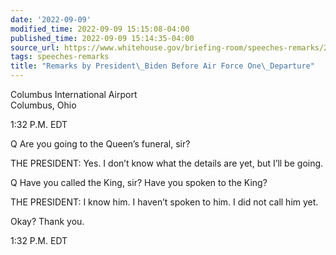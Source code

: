 ```yaml
---
date: '2022-09-09'
modified_time: 2022-09-09 15:15:08-04:00
published_time: 2022-09-09 15:14:35-04:00
source_url: https://www.whitehouse.gov/briefing-room/speeches-remarks/2022/09/09/remarks-by-president-biden-before-air-force-one-departure-21/
tags: speeches-remarks
title: "Remarks by President\_Biden Before Air Force One\_Departure"
---
```

 
Columbus International Airport  
Columbus, Ohio

1:32 P.M. EDT

Q Are you going to the Queen’s funeral, sir?

THE PRESIDENT: Yes. I don’t know what the details are yet, but I’ll be
going.

Q Have you called the King, sir? Have you spoken to the King?

THE PRESIDENT: I know him. I haven’t spoken to him. I did not call him
yet.

Okay? Thank you.

1:32 P.M. EDT
